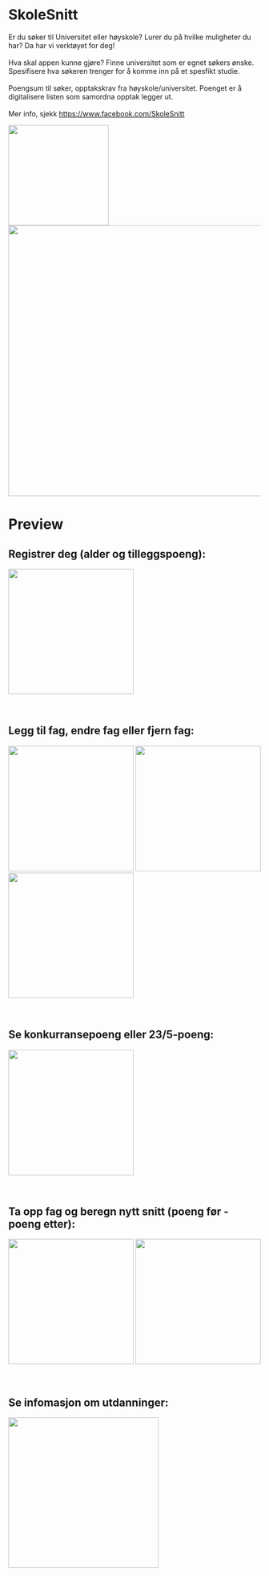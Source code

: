 # SkoleSnitt

Er du søker til Universitet eller høyskole? Lurer du på hvilke muligheter du har? Da har vi verktøyet for deg! <br/>
<br/>
Hva skal appen kunne gjøre?
Finne universitet som er egnet søkers ønske.
Spesifisere hva søkeren trenger for å komme inn på et spesfikt studie.<br/>
<br/>
Poengsum til søker, opptakskrav fra høyskole/universitet.
Poenget er å digitalisere listen som samordna opptak legger ut.<br/>
<br/>
Mer info, sjekk https://www.facebook.com/SkoleSnitt

<p float="left">
  <img src="https://i.imgur.com/fPeIqSo.jpg" width="200" />
  <img src="https://i.imgur.com/azixm50.jpg" width="540" /> 
</p>

# Preview

## Registrer deg (alder og tilleggspoeng):

<p float="left">
  <img src="https://imgur.com/xRxuZWt.png" width="250" />
</p>
<br/>

## Legg til fag, endre fag eller fjern fag:

<p float="left">
  <img src="https://i.imgur.com/rzYnmia.gif" width="250" />
  <img src="https://imgur.com/qCGPog1.gif" width="250" />
  <img src="https://imgur.com/L0gufr0.gif" width="250" />
</p>
<br/>

## Se konkurransepoeng eller 23/5-poeng:

<p float="left">
  <img src="https://imgur.com/PatoJp7.gif" width="250" />
</p>
<br/>

## Ta opp fag og beregn nytt snitt (poeng før - poeng etter):

<p float="left">
  <img src="https://i.imgur.com/3m6gcTY.jpg.jpg" width="250" />
  <img src="https://imgur.com/izTtU1T.jpg" width="250" />
</p>
<br/>

## Se infomasjon om utdanninger:

<p float="left">
  <img src="https://imgur.com/tSw6z8K.jpg" width="300" />
</p>
<br/>
